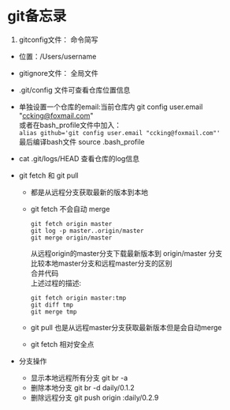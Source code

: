# git备忘录

1. gitconfig文件： 命令简写
* 位置：/Users/username
* gitignore文件： 全局文件
* .git/config 文件可查看仓库位置信息
* 单独设置一个仓库的email:当前仓库内 git config user.email "ccking@foxmail.com"  
  或者在bash_profile文件中加入：  
  `alias github='git config user.email "ccking@foxmail.com"'`  
  最后编译bash文件  source .bash_profile
* cat .git/logs/HEAD  查看仓库的log信息
* git fetch 和 git pull   
  * 都是从远程分支获取最新的版本到本地
  * git fetch 不会自动 merge
  
  		git fetch origin master
  		git log -p master..origin/master
  		git merge origin/master
  	从远程origin的master分支下载最新版本到 origin/master 分支  
  	比较本地master分支和远程master分支的区别  
  	合并代码  
  	上述过程的描述:
  	
  		git fetch origin master:tmp
  		git diff tmp
  		git merge tmp
  * git pull 也是从远程master分支获取最新版本但是会自动merge
  * git fetch 相对安全点

* 分支操作
  * 显示本地远程所有分支 git br -a 
  * 删除本地分支 git br -d daily/0.1.2
  * 删除远程分支 git push origin :daily/0.2.9
  	
  